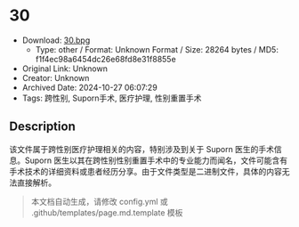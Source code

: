 # 30

- Download: [30.bpg](30.bpg)
    - Type: other / Format: Unknown Format / Size: 28264 bytes / MD5: f1f4ec98a6454dc26e68fd8e31f8855e
- Original Link: Unknown
- Creator: Unknown
- Archived Date: 2024-10-27 06:07:29
- Tags: 跨性别, Suporn手术, 医疗护理, 性别重置手术

## Description

该文件属于跨性别医疗护理相关的内容，特别涉及到关于 Suporn 医生的手术信息。Suporn 医生以其在跨性别性别重置手术中的专业能力而闻名，文件可能含有手术技术的详细资料或患者经历分享。由于文件类型是二进制文件，具体的内容无法直接解析。

> 本文档自动生成，请修改 config.yml 或 .github/templates/page.md.template 模板
